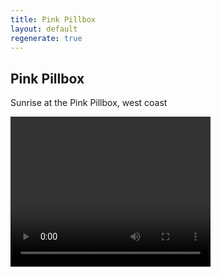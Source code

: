 ```yaml
---
title: Pink Pillbox
layout: default
regenerate: true
---
```


## Pink Pillbox


Sunrise at the Pink Pillbox, west coast
<p>
<video width="320" height="240" controls>
<source src="../oahuv1/images/pillbox.webm" type="video/webm">
  Your browser does not support the video tag.
</video>
</p>
